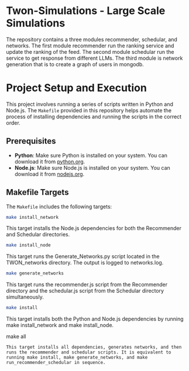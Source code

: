 # Twon-Simulations - Large Scale Simulations

The repository contains a three modules recommender, schedular, and networks. The first module recommender run the ranking service and update the ranking of the feed. The second module schedular run the service to get response from different LLMs. The third module is network generation that is to create a graph of users in mongodb.

# Project Setup and Execution

This project involves running a series of scripts written in Python and Node.js. The `Makefile` provided in this repository helps automate the process of installing dependencies and running the scripts in the correct order.

## Prerequisites

- **Python**: Make sure Python is installed on your system. You can download it from [python.org](https://www.python.org/).
- **Node.js**: Make sure Node.js is installed on your system. You can download it from [nodejs.org](https://nodejs.org/).

## Makefile Targets

The `Makefile` includes the following targets:

```sh
make install_network
```
This target installs the Node.js dependencies for both the Recommender and Schedular directories.
```sh
make install_node
```
This target runs the Generate_Networks.py script located in the TWON_networks directory. The output is logged to networks.log.
```sh
make generate_networks
```
This target runs the recommender.js script from the Recommender directory and the schedular.js script from the Schedular directory simultaneously.
```sh
make install
```
This target installs both the Python and Node.js dependencies by running make install_network and make install_node.

make all
```
This target installs all dependencies, generates networks, and then runs the recommender and schedular scripts. It is equivalent to running make install, make generate_networks, and make run_recommender_schedular in sequence.
